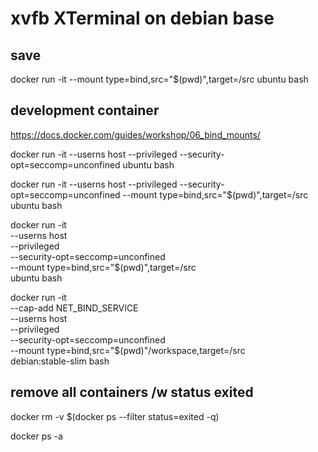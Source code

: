 # xvfb XTerminal on debian base

## save

docker run -it --mount type=bind,src="$(pwd)",target=/src ubuntu bash

## development container

https://docs.docker.com/guides/workshop/06_bind_mounts/

docker run -it --userns host --privileged --security-opt=seccomp=unconfined ubuntu bash

docker run -it --userns host --privileged --security-opt=seccomp=unconfined --mount type=bind,src="$(pwd)",target=/src ubuntu bash 

docker run -it \
--userns host \
--privileged \
--security-opt=seccomp=unconfined \
--mount type=bind,src="$(pwd)",target=/src \
ubuntu bash

docker run -it \
--cap-add NET_BIND_SERVICE \
--userns host \
--privileged \
--security-opt=seccomp=unconfined \
--mount type=bind,src="$(pwd)"/workspace,target=/src \
debian:stable-slim bash


## remove all containers /w status exited
docker rm -v $(docker ps --filter status=exited -q)

docker ps -a